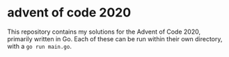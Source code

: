 # advent of code 2020

This repository contains my solutions for the Advent of Code 2020, primarily written in Go. Each of these can be run within their own directory, with a ``go run main.go``.
